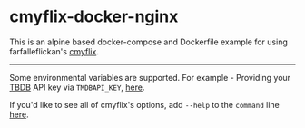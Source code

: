 # cmyflix-docker-nginx

This is an alpine based docker-compose and Dockerfile example for using farfalleflickan's [cmyflix](https://github.com/farfalleflickan/cmyflix).

---

Some environmental variables are supported. For example - Providing your [TBDB](https://themoviedb.org) API key via `TMDBAPI_KEY`, [here](https://github.com/juhzuri/cmyflix-docker-nginx/blob/1dad463b8d5652916a834ee7f1c881397bccf39a/docker-compose.yml#L19).

If you'd like to see all of cmyflix's options, add `--help` to the `command` line [here](https://github.com/juhzuri/cmyflix-docker-nginx/blob/1dad463b8d5652916a834ee7f1c881397bccf39a/docker-compose.yml#L21).
